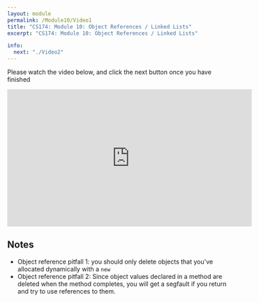 ```yaml
---
layout: module
permalink: /Module10/Video1
title: "CS174: Module 10: Object References / Linked Lists"
excerpt: "CS174: Module 10: Object References / Linked Lists"

info:
  next: "./Video2"
---
```


Please watch the video below, and click the next button once you have finished

<iframe width="560" height="315" src="https://www.youtube.com/embed/0ekFIqdlk3g" frameborder="0" allow="accelerometer; autoplay; clipboard-write; encrypted-media; gyroscope; picture-in-picture" allowfullscreen></iframe>

<h2>Notes</h2>
<ul>
<li>Object reference pitfall 1: you should only delete objects that you've allocated dynamically with a <code>new</code></li>
<li>Object reference pitfall 2: Since object values declared in a method are deleted when the method completes, you will get a segfault if you return and try to use references to them.</li>
</ul>
